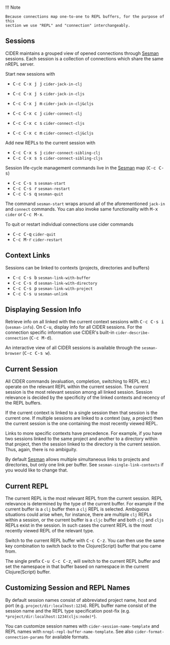 !!! Note

    Because connections map one-to-one to REPL buffers, for the purpose of this
    section we use "REPL" and "connection" interchangeably.

## Sessions

CIDER maintains a grouped view of opened connections through [Sesman]
sessions. Each session is a collection of connections which share the same nREPL
server.

Start new sessions with

   - <kbd>C-c C-x j j</kbd> `cider-jack-in-clj`
   - <kbd>C-c C-x j s</kbd> `cider-jack-in-cljs`
   - <kbd>C-c C-x j m</kbd> `cider-jack-in-clj&cljs`

   - <kbd>C-c C-x c j</kbd> `cider-connect-clj`
   - <kbd>C-c C-x c s</kbd> `cider-connect-cljs`
   - <kbd>C-c C-x c m</kbd> `cider-connect-clj&cljs`

Add new REPLs to the current session with

   - <kbd>C-c C-x s j</kbd> `cider-connect-sibling-clj`
   - <kbd>C-c C-x s s</kbd> `cider-connect-sibling-cljs`

Session life-cycle management commands live in the [Sesman] map (<kbd>C-c
C-s</kbd>)

   - <kbd>C-c C-s s</kbd> `sesman-start`
   - <kbd>C-c C-s r</kbd> `sesman-restart`
   - <kbd>C-c C-s q</kbd> `sesman-quit`

The command `sesman-start` wraps around all of the aforementioned `jack-in` and
`connect` commands. You can also invoke same functionality with <kbd>M-x</kbd>
`cider` or <kbd>C-c M-x</kbd>.

To quit or restart individual connections use cider commands

  - <kbd>C-c C-q</kbd> `cider-quit`
  - <kbd>C-c M-r</kbd> `cider-restart`


## Context Links

Sessions can be linked to contexts (projects, directories and buffers)

  - <kbd>C-c C-s b</kbd> `sesman-link-with-buffer`
  - <kbd>C-c C-s d</kbd> `sesman-link-with-directory`
  - <kbd>C-c C-s p</kbd> `sesman-link-with-project`
  - <kbd>C-c C-s u</kbd> `sesman-unlink`

## Displaying Session Info

Retrieve info on all linked with the current context sessions with <kbd>C-c C-s
i</kbd> (`sesman-info`). On <kbd>C-u</kbd>, display info for all CIDER
sessions. For the connection specific information use CIDER's built-in
`cider-describe-connection` (<kbd>C-c M-d</kbd>).

An interactive view of all CIDER sessions is available through the
`sesman-browser` (<kbd>C-c C-s w</kbd>).

## Current Session

All CIDER commands (evaluation, completion, switching to REPL etc.) operate on
the relevant REPL within the current session. The current session is the most
relevant session among all linked session. Session relevance is decided by the
specificity of the linked contexts and recency of the REPL buffers.

If the current context is linked to a single session then that session is the
current one. If multiple sessions are linked to a context (say, a project) then
the current session is the one containing the most recently viewed REPL.

Links to more specific contexts have precedence. For example, if you have two
sessions linked to the same project and another to a directory within that
project, then the session linked to the directory is the current session. Thus,
again, there is no ambiguity.

By default [Sesman] allows multiple simultaneous links to projects and
directories, but only one link per buffer. See `sesman-single-link-contexts` if
you would like to change that.

## Current REPL

The current REPL is the most relevant REPL from the current session. REPL relevance
is determined by the type of the current buffer. For example if the current
buffer is a `clj` buffer then a `clj` REPL is selected. Ambiguous situations could
arise when, for instance, there are multiple `clj` REPLs within a session, or
the current buffer is a `cljc` buffer and both `clj` and `cljs` REPLs exist in
the session. In such cases the current REPL is the most recently viewed REPL of
the relevant type.

Switch to the current REPL buffer with <kbd>C-c C-z</kbd>. You can then use the
same key combination to switch back to the Clojure(Script) buffer that you came
from.

The single prefix <kbd>C-u C-c C-z</kbd>, will switch to the current REPL buffer
and set the namespace in that buffer based on namespace in the current
Clojure(Script) buffer.

## Customizing Session and REPL Names

By default session names consist of abbreviated project name, host and port
(e.g. `project/dir:localhost:1234`). REPL buffer name consist of the session
name and the REPL type specification post-fix
(e.g. `*project/dir:localhost:1234(cljs:node)*`).

You can customize session names with `cider-session-name-template` and REPL
names with `nrepl-repl-buffer-name-template`. See also
`cider-format-connection-params` for available formats.


[Sesman]: https://github.com/vspinu/sesman
